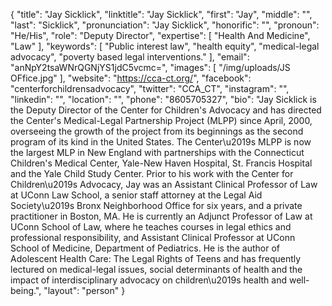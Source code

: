 {
  "title": "Jay Sicklick",
  "linktitle": "Jay Sicklick",
  "first": "Jay",
  "middle": "",
  "last": "Sicklick",
  "pronunciation": "Jay Sicklick",
  "honorific": "",
  "pronoun": "He/His",
  "role": "Deputy Director",
  "expertise": [
    "Health And Medicine",
    "Law"
  ],
  "keywords": [
    "Public interest law",
    "health equity",
    "medical-legal advocacy",
    "poverty based legal interventions."
  ],
  "email": "anNpY2tsaWNrQGNjYS1jdC5vcmc=",
  "images": [
    "/img/uploads/JS OFfice.jpg"
  ],
  "website": "https://cca-ct.org/",
  "facebook": "centerforchildrensadvocacy",
  "twitter": "CCA_CT",
  "instagram": "",
  "linkedin": "",
  "location": "",
  "phone": "8605705327",
  "bio": "Jay Sicklick is the Deputy Director of the Center for Children's Advocacy and has directed the Center's Medical-Legal Partnership Project (MLPP) since April, 2000, overseeing the growth of the project from its beginnings as the second program of its kind in the United States. The Center\u2019s MLPP  is now the largest MLP in New England with partnerships with the Connecticut Children's Medical Center, Yale-New Haven Hospital, St. Francis Hospital and the Yale Child Study Center. Prior to his work with the Center for Children\u2019s Advocacy, Jay was an Assistant Clinical Professor of Law at UConn Law School, a senior staff attorney at the Legal Aid Society\u2019s Bronx Neighborhood Office for six years, and a private practitioner in Boston, MA. He is currently an Adjunct Professor of Law at UConn School of Law, where he teaches courses in legal ethics and professional responsibility, and Assistant Clinical Professor at UConn School of Medicine, Department of Pediatrics.  He is the author of Adolescent Health Care:  The Legal Rights of Teens and has frequently lectured on medical-legal issues, social determinants of health and the impact of interdisciplinary advocacy on children\u2019s health and well-being.",
  "layout": "person"
}
